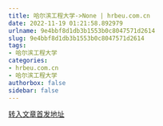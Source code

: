 ```yaml
---
title: 哈尔滨工程大学->None | hrbeu.com.cn
date: 2022-11-19 01:21:58.892979
urlname: 9e4bbf8d1db3b1553b0c8047571d2614
slug: 9e4bbf8d1db3b1553b0c8047571d2614
tags: 
- 哈尔滨工程大学
categories:
- hrbeu.com.cn
- 哈尔滨工程大学
authorbox: false
sidebar: false
---
```





[转入文章首发地址](https://mp.weixin.qq.com/s/I-I6yRKdT1BgXEs4beLekw)